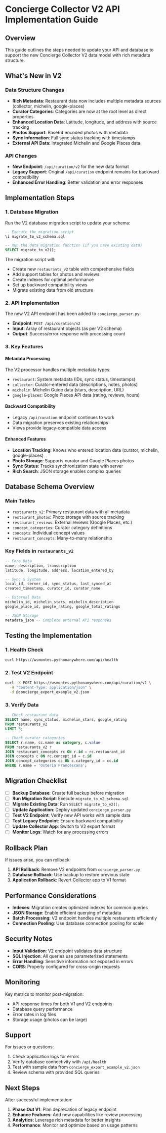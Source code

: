 # Concierge Collector V2 API Implementation Guide

## Overview

This guide outlines the steps needed to update your API and database to support the new Concierge Collector V2 data model with rich metadata structure.

## What's New in V2

### Data Structure Changes
- **Rich Metadata**: Restaurant data now includes multiple metadata sources (collector, michelin, google-places)
- **Curator Categories**: Categories are now at the root level as direct properties
- **Enhanced Location Data**: Latitude, longitude, and address with source tracking
- **Photos Support**: Base64 encoded photos with metadata
- **Sync Information**: Full sync status tracking with timestamps
- **External API Data**: Integrated Michelin and Google Places data

### API Changes
- **New Endpoint**: `/api/curation/v2` for the new data format
- **Legacy Support**: Original `/api/curation` endpoint remains for backward compatibility
- **Enhanced Error Handling**: Better validation and error responses

## Implementation Steps

### 1. Database Migration

Run the V2 database migration script to update your schema:

```sql
-- Execute the migration script
\i migrate_to_v2_schema.sql

-- Run the data migration function (if you have existing data)
SELECT migrate_to_v2();
```

The migration script will:
- Create new `restaurants_v2` table with comprehensive fields
- Add support tables for photos and reviews
- Create indexes for optimal performance
- Set up backward compatibility views
- Migrate existing data from old structure

### 2. API Implementation

The new V2 API endpoint has been added to `concierge_parser.py`:

- **Endpoint**: `POST /api/curation/v2`
- **Input**: Array of restaurant objects (as per V2 schema)
- **Output**: Success/error response with processing count

### 3. Key Features

#### Metadata Processing
The V2 processor handles multiple metadata types:
- `restaurant`: System metadata (IDs, sync status, timestamps)
- `collector`: Curator-entered data (descriptions, notes, photos)
- `michelin`: Michelin Guide data (stars, description, URL)
- `google-places`: Google Places API data (rating, reviews, hours)

#### Backward Compatibility
- Legacy `/api/curation` endpoint continues to work
- Data migration preserves existing relationships
- Views provide legacy-compatible data access

#### Enhanced Features
- **Location Tracking**: Knows who entered location data (curator, michelin, google-places)
- **Photo Storage**: Supports curator and Google Places photos
- **Sync Status**: Tracks synchronization state with server
- **Rich Search**: JSON storage enables complex queries

## Database Schema Overview

### Main Tables
- `restaurants_v2`: Primary restaurant data with all metadata
- `restaurant_photos`: Photo storage with source tracking
- `restaurant_reviews`: External reviews (Google Places, etc.)
- `concept_categories`: Curator category definitions
- `concepts`: Individual concept values
- `restaurant_concepts`: Many-to-many relationship

### Key Fields in `restaurants_v2`
```sql
-- Core Data
name, description, transcription
latitude, longitude, address, location_entered_by

-- Sync & System
local_id, server_id, sync_status, last_synced_at
created_timestamp, curator_id, curator_name

-- External Data
michelin_id, michelin_stars, michelin_description
google_place_id, google_rating, google_total_ratings

-- JSON Storage
metadata_json -- Complete external API responses
```

## Testing the Implementation

### 1. Health Check
```bash
curl https://wsmontes.pythonanywhere.com/api/health
```

### 2. Test V2 Endpoint
```bash
curl -X POST https://wsmontes.pythonanywhere.com/api/curation/v2 \
  -H "Content-Type: application/json" \
  -d @concierge_export_example_v2.json
```

### 3. Verify Data
```sql
-- Check restaurant data
SELECT name, sync_status, michelin_stars, google_rating 
FROM restaurants_v2 
LIMIT 5;

-- Check curator categories
SELECT r.name, cc.name as category, c.value
FROM restaurants_v2 r
JOIN restaurant_concepts rc ON r.id = rc.restaurant_id
JOIN concepts c ON rc.concept_id = c.id
JOIN concept_categories cc ON c.category_id = cc.id
WHERE r.name = 'Osteria Francescana';
```

## Migration Checklist

- [ ] **Backup Database**: Create full backup before migration
- [ ] **Run Migration Script**: Execute `migrate_to_v2_schema.sql`
- [ ] **Migrate Existing Data**: Run `SELECT migrate_to_v2();`
- [ ] **Update Application**: Deploy updated `concierge_parser.py`
- [ ] **Test V2 Endpoint**: Verify new API works with sample data
- [ ] **Test Legacy Endpoint**: Ensure backward compatibility
- [ ] **Update Collector App**: Switch to V2 export format
- [ ] **Monitor Logs**: Watch for any processing errors

## Rollback Plan

If issues arise, you can rollback:

1. **API Rollback**: Remove V2 endpoints from `concierge_parser.py`
2. **Database Rollback**: Use backup to restore previous state
3. **Application Rollback**: Revert Collector app to V1 format

## Performance Considerations

- **Indexes**: Migration creates optimized indexes for common queries
- **JSON Storage**: Enable efficient querying of metadata
- **Batch Processing**: V2 endpoint handles multiple restaurants efficiently
- **Connection Pooling**: Use database connection pooling for scale

## Security Notes

- **Input Validation**: V2 endpoint validates data structure
- **SQL Injection**: All queries use parameterized statements
- **Error Handling**: Sensitive information not exposed in errors
- **CORS**: Properly configured for cross-origin requests

## Monitoring

Key metrics to monitor post-migration:
- API response times for both V1 and V2 endpoints
- Database query performance
- Error rates in log files
- Storage usage (photos can be large)

## Support

For issues or questions:
1. Check application logs for errors
2. Verify database connectivity with `/api/health`
3. Test with sample data from `concierge_export_example_v2.json`
4. Review schema with provided SQL queries

## Next Steps

After successful implementation:
1. **Phase Out V1**: Plan deprecation of legacy endpoint
2. **Enhance Features**: Add new capabilities like review processing
3. **Analytics**: Leverage rich metadata for better insights
4. **Performance**: Monitor and optimize based on usage patterns